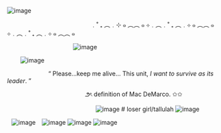 ![image](https://github.com/user-attachments/assets/8efb3160-dcee-46ae-be15-1b535df25403)


⠀⠀⠀⠀⠀⠀⠀⠀⠀⠀⠀⠀⠀⠀⠀⠀⠀⠀⠀﹒˚ ₊ ︵﹒⊹ ๑ ︵︵ ๑ ⊹﹒︵﹒˚ ₊ ︵﹒⊹ ๑ ︵︵ ๑ ⊹﹒︵﹒˚ ₊ ︵﹒⊹ ๑ ︵︵ ๑

⠀⠀⠀⠀⠀⠀⠀⠀⠀⠀⠀⠀⠀⠀⠀![image](https://github.com/user-attachments/assets/35ccf6bc-1123-4dd0-b182-795d345ac906)



⠀⠀⠀![image](https://github.com/user-attachments/assets/61542879-c921-405d-a36b-0c9b55d7e1b9)




 ⠀⠀⠀⠀⠀⠀⠀⠀⠀ “ Please...keep me alive... This unit, *I want to survive as its leader*. ”

⠀⠀⠀⠀⠀⠀⠀⠀ ⠀⠀⠀⠀⠀⠀⠀⠀⠀ ౨ৎ definition of Mac DeMarco. ✩✩

⠀⠀⠀⠀⠀ ⠀⠀⠀⠀⠀⠀⠀⠀ ⠀⠀⠀⠀⠀⠀  ![image](https://github.com/user-attachments/assets/783ad4a3-7942-45e3-94f6-7586ce0837a2) # loser girl/tallulah ![image](https://github.com/user-attachments/assets/d2c61397-7da2-436a-8945-7e62beb67be7)




⠀![image](https://github.com/user-attachments/assets/2b93bf87-07b5-48da-8ae0-57f338ab241e)
⠀![image](https://github.com/user-attachments/assets/36e15e03-f194-42b7-a8fa-b3877ce96bcc) ![image](https://github.com/user-attachments/assets/0e6d5076-a555-4c02-b4cd-c340cd47b6cf) ![image](https://github.com/user-attachments/assets/a63f0d1a-3303-4a3c-9bdb-ee7a4c251fdd)



